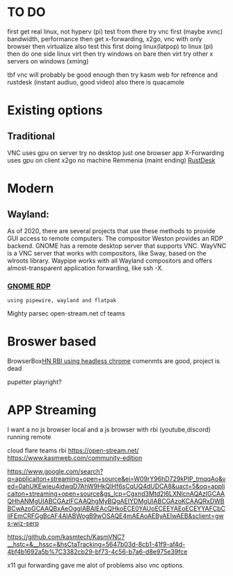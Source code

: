 # TO DO
first get real linux, not hyperv (pi)
test from there 
try vnc first (maybe xvnc)
    bandwidth, performance
then get x-forwarding, x2go, vnc with only browser
then virtualize
also test this first doing linux(latpop) to linux (pi)
then do one side linux virt
then try windows on bare then virt
try other x servers on windows (xming)

tbf vnc will probably be good enough
then try kasm web for refrence and rustdesk (instant audiuo, good video)
also there is quacamole

# Existing options

## Traditional
VNC
    uses gpu on server
    try no desktop just one browser app
X-Forwarding
    uses gpu on client
x2go
no machine
Remmenia (maint ending)
[RustDesk](https://github.com/rustdesk/rustdesk)

# Modern 
   ## Wayland:

As of 2020, there are several projects that use these methods to provide GUI access to remote computers. The compositor Weston provides an RDP backend. GNOME has a remote desktop server that supports VNC. WayVNC is a VNC server that works with compositors, like Sway, based on the wlroots library. Waypipe works with all Wayland compositors and offers almost-transparent application forwarding, like ssh -X. 

### [GNOME RDP](https://wiki.gnome.org/Projects/Mutter/RemoteDesktop) 
    using pipewire, wayland and flatpak

Mighty
parsec
open-stream.net
cf teams

# Broswer based
BrowserBox[HN RBI using headless chrome](https://news.ycombinator.com/item?id=27180813)
    comenmts are good, project is dead


pupetter
playright?

# APP Streaming
I want a no js browser local 
and a  js browser with rbi (youtube,discord) running remote

cloud flare teams rbi
https://open-stream.net/
https://www.kasmweb.com/community-edition 

https://www.google.com/search?q=applicaiton+streaming+open+source&ei=W09rY96hD729kPIP_tmqqAo&ved=0ahUKEwieu4jdwqD7AhW9HkQIHf6sCqUQ4dUDCA8&uact=5&oq=applicaiton+streaming+open+source&gs_lcp=Cgxnd3Mtd2l6LXNlcnAQAzIGCAAQHhANMgUIABCGAzIFCAAQhgMyBQgAEIYDMgUIABCGAzoKCAAQRxDWBBCwAzoGCAAQBxAeOggIABAIEAcQHkoECE0YAUoECEEYAEoECEYYAFCbCliFEmCRFGgBcAF4AIABWogB9wOSAQE4mAEAoAEByAEIwAEB&sclient=gws-wiz-serp

https://github.com/kasmtech/KasmVNC?__hstc=&__hssc=&hsCtaTracking=5647b03d-8cb1-41f9-af4d-4bf4b1692a5b%7C3382cb29-bf73-4c56-b7a6-d8e975e39fce

x11 gui forwarding gave me alot of problems
also vnc options.

